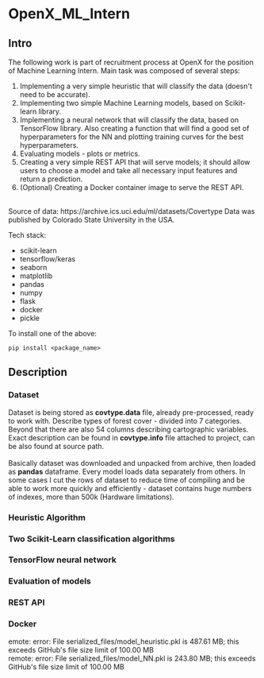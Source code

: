 # OpenX_ML_Intern
## Intro
The following work is part of recruitment process at OpenX for the position of Machine Learning Intern.
Main task was composed of several steps:
1. Implementing a very simple heuristic that will classify the data (doesn't need to be accurate).
2. Implementing two simple Machine Learning models, based on Scikit-learn library.
3. Implementing a neural network that will classify the data, based on TensorFlow library.
Also creating a function that will find a good set of hyperparameters for the NN 
and plotting training curves for the best hyperparameters.
4. Evaluating models - plots or metrics.
5. Creating a very simple REST API that will serve models; it should allow users to choose a model
and take all necessary input features and return a prediction.
6. (Optional) Creating a Docker container image to serve the REST API.
<br>
Source of data: https://archive.ics.uci.edu/ml/datasets/Covertype  
Data was published by Colorado State University in the USA.  

Tech stack:
- scikit-learn
- tensorflow/keras
- seaborn
- matplotlib
- pandas
- numpy
- flask
- docker
- pickle

To install one of the above:
```
pip install <package_name>
```
## Description
### Dataset
Dataset is being stored as **covtype.data** file, already pre-processed, ready to work with.
Describe types of forest cover - divided into 7 categories. Beyond that there are also 54 columns
describing cartographic variables.
Exact description can be found in **covtype.info** file attached to project, can be
also found at source path.
<br>
<br>
Basically dataset was downloaded and unpacked from archive, then loaded as **pandas** dataframe.
Every model loads data separately from others. In some cases I cut the rows of dataset to reduce time
of compiling and be able to work more quickly and efficiently - dataset contains huge numbers of indexes,
more than 500k (Hardware limitations).
### Heuristic Algorithm

### Two Scikit-Learn classification algorithms 

### TensorFlow neural network

### Evaluation of models

### REST API

### Docker
emote: error: File serialized_files/model_heuristic.pkl is 487.61 MB; this exceeds GitHub's file size limit of 100.00 MB        
remote: error: File serialized_files/model_NN.pkl is 243.80 MB; this exceeds GitHub's file size limit of 100.00 MB
